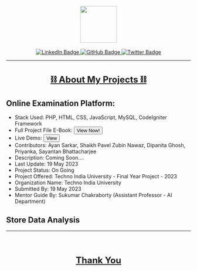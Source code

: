 <div id="header" align="center">
  <img src="https://media.giphy.com/media/M9gbBd9nbDrOTu1Mqx/giphy.gif" width="100"/>
</div><br>
<div id="badges" align="center">
  <a href="https://www.linkedin.com/in/iayansarkar/">
    <img src="https://img.shields.io/badge/LinkedIn-orange?style=for-the-badge&logo=linkedin&logoColor=white" alt="LinkedIn Badge"/>
  </a>
  <a href="https://github.com/iayansarkar">
    <img src="https://img.shields.io/badge/GitHub-green?style=for-the-badge&logo=github&logoColor=white" alt="GitHub Badge"/>
  </a>
  <a href="https://twitter.com/iayansarkar">
    <img src="https://img.shields.io/badge/Twitter-yellow?style=for-the-badge&logo=twitter&logoColor=white" alt="Twitter Badge"/>
  </a>
</div>

---

<div align="center">

<h1 style="font-size: 24px; text-decoration: underline;"> ⛓ About My Projects ⛓ </h1>

</div>

## Online Examination Platform:
- Stack Used: PHP, HTML, CSS, JavaScript, MySQL, CodeIgniter Framework
- Full Project File E-Book: <button>View Now!</button>
- Live Demo: <button>View</button>
- Contributors: Ayan Sarkar, Shaikh Pavel Zubin Nawaz, Dipanita Ghosh, Priyanka, Sayantan Bhattacharjee
- Description: Coming Soon....
- Last Update: 19 May 2023
- Project Status: On Going
- Project Offered: Techno India University - Final Year Project - 2023
- Organization Name: Techno India University
- Submitted By: 19 May 2023
- Mentor Guide By: Sukumar Chakraborty (Assistant Professor - AI Department)<br>

## Store Data Analysis







---
<div align="center"><br>
<h2 style="font-size: 24px; text-decoration: underline;"> Thank You </h2>
</div>

